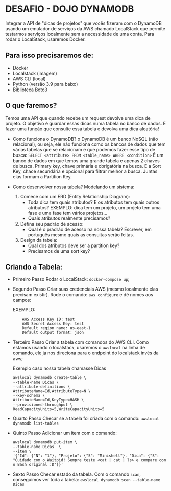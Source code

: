 # DESAFIO - DOJO DYNAMODB

Integrar a API de "dicas de projetos" que vocês fizeram com o DynamoDB usando um emulador
de serviços da AWS chamado LocalStack que permite testarmos serviços localmente sem a 
necessidade de uma conta. Para rodar o LocalStack, usaremos Docker.

## Para isso precisaremos de:
- Docker
- Localstack (imagem)
- AWS CLI (local)
- Python (versão 3.9 para baixo)
- Biblioteca Boto3

## O que faremos?

Temos uma API que quando recebe um request devolve uma dica de projeto. O objetivo é guardar essas
dicas numa tabela no banco de dados. E fazer uma função que consulte essa tabela e devolva uma dica
aleatória!

- Como funciona o DynamoDB?
	o DynamoDB é um banco NoSQL (não relacional), ou seja, ele não funciona como os bancos de dados
	que tem várias tabelas que se relacionam e que podemos fazer esse tipo de busca: 
		```SELECT <attribute> FROM <table_name> WHERE <condition>```
	É um banco de dados em que temos uma grande tabela e apenas 2 chaves de busca. Primary key, chave
	primária e obrigatória na busca. E a Sort Key, chace secundária e opcional para filtrar melhor a busca.
	Juntas elas formam a Partition Key.

- Como desenvolver nossa tabela?
	Modelando um sistema:
	1. Comece com um ERD (Entity Relationship Diagram):
		- Toda dica tem quais atributos? E os atributos tem quais outros atributos?
			EXEMPLO: dica tem um projeto, um projeto tem uma fase e uma fase tem vários projetos...
		- Quais atributos realmente precisamos?
	2. Defina seu padrão de acesso:
		- Qual é o pradrão de acesso na nossa tabela?
			Escrever, em português mesmo quais as consultas serão feitas.
	3. Design da tabela:
		- Qual dos atributos deve ser a partition key?
		- Precisamos de uma sort key?


## Criando a Tabela:
- Primeiro Passo
	Rodar o LocalStack: `docker-compose up`;

- Segundo Passo
	Criar suas credenciais AWS (mesmo localmente elas precisam existir).
	Rode o comando: `aws configure` e dê nomes aos campos:

	EXEMPLO:
	```
		AWS Access Key ID: test 
		AWS Secret Access Key: test
		Default region name: us-east-1
		Default output format: json
	```

- Terceiro Passo
	Criar a tabela com comandos do AWS CLI. Como estamos usando o localstack, usaremos o `awslocal`
	na linha de comando, ele ja nos direciona para o endpoint do localstack invés da aws;

	Exemplo caso nossa tabela chamasse Dicas
	```
	awslocal dynamodb create-table \
	--table-name Dicas \
	--attribute-definitions \
	AttributeName=Id,AttributeType=N \
	--key-schema \
	AttributeName=Id,KeyType=HASH \
	--provisioned-throughput \
	ReadCapacityUnits=5,WriteCapacityUnits=5
	```

- Quarto Passo
	Checar se a tabela foi criada com o comando: `awslocal dynamodb list-tables`

- Quinto Passo
	Adicionar um item com o comando:

	```
	awslocal dynamodb put-item \
	--table-name Dicas  \
	--item \
	'{"Id": {"N": "1"}, "Projeto": {"S": "Minishell"}, "Dica": {"S": "Cuidado com o Waitpid! Sempre teste <cat | cat | ls> e compare com o Bash original :D"}}'
	```

- Sexto Passo
	Checar estado da tabela. Com o comando `scan`, conseguimos ver toda a tabela:
	`awslocal dynamodb scan --table-name Dicas`

